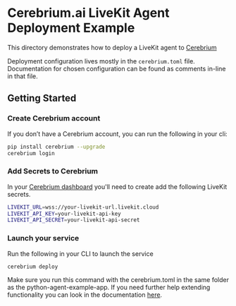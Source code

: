 # Cerebrium.ai LiveKit Agent Deployment Example

This directory demonstrates how to deploy a LiveKit agent to [Cerebrium](https://www.cerebrium.ai)

Deployment configuration lives mostly in the `cerebrium.toml` file. Documentation for chosen configuration can be found as comments in-line in that file.

## Getting Started

### Create Cerebrium account

If you don’t have a Cerebrium account, you can run the following in your cli:

```bash
pip install cerebrium --upgrade
cerebrium login
```

### Add Secrets to Cerebrium

In your [Cerebrium dashboard](https://dashboard.cerebrium.ai) you'll need to create add the following LiveKit secrets.
```bash
LIVEKIT_URL=wss://your-livekit-url.livekit.cloud
LIVEKIT_API_KEY=your-livekit-api-key
LIVEKIT_API_SECRET=your-livekit-api-secret
```

### Launch your service

Run the following in your CLI to launch the service

```bash
cerebrium deploy
```

Make sure you run this command with the cerebrium.toml in the same folder as the python-agent-example-app.
If you need further help extending functionality you can look in the documentation [here](https://docs.cerebrium.ai/cerebrium/getting-started/introduction).